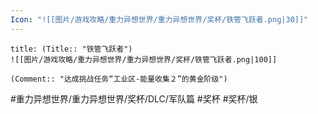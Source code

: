 ```yaml
---
Icon: "![[图片/游戏攻略/重力异想世界/重力异想世界/奖杯/铁管飞跃者.png|30]]"
---
```

```ad-common-silver-trophy
title: (Title:: "铁管飞跃者")
![[图片/游戏攻略/重力异想世界/重力异想世界/奖杯/铁管飞跃者.png|100]]

(Comment:: "达成挑战任务“工业区-能量收集２”的黄金阶级")
```

#重力异想世界/重力异想世界/奖杯/DLC/军队篇 #奖杯 #奖杯/银
